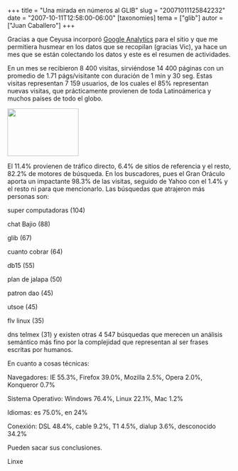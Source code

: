 +++
title = "Una mirada en números al GLIB"
slug = "20071011125842232"
date = "2007-10-11T12:58:00-06:00"
[taxonomies]
tema = ["glib"]
autor = ["Juan Caballero"]
+++

Gracias a que Ceyusa incorporó [Google
Analytics](http://www.google.com/analytics/home) para el sitio y que me
permitiera husmear en los datos que se recopilan (gracias Vic), ya hace
un mes que se están colectando los datos y este es el resumen de
actividades.

<!-- more -->
En un mes se recibieron 8 400 visitas, sirviéndose 14 400 páginas con un
promedio de 1.71 págs/visitante con duración de 1 min y 30 seg. Estas
visitas representan 7 159 usuarios, de los cuales el 85% representan
nuevas visitas, que prácticamente provienen de toda Latinoámerica y
muchos países de todo el globo.

[<img
src="http://www.glib.org.mx/images/articles/20071011125842232_1.jpg"
width="160" height="107" />](http://www.glib.org.mx/images/articles/20071011125842232_1_original.jpg "Ver imagen sin proporción")

El 11.4% provienen de tráfico directo, 6.4% de sitios de referencia y el
resto, 82.2% de motores de búsqueda.
En los buscadores, pues el Gran Oráculo aporta un impactante 98.3% de
las visitas, seguido de Yahoo con el 1.4% y el resto ni para que
mencionarlo.
Las búsquedas que atrajeron más personas son:

super computadoras (104)

chat Bajio (88)

glib (67)

cuanto cobrar (64)

db15 (55)

plan de jalapa (50)

patron dao (45)

utsoe (45)

flv linux (35)

dns telmex (31)
y existen otras 4 547 búsquedas que merecen un análisis semántico más
fino por la complejidad que representan al ser frases escritas por
humanos.

En cuanto a cosas técnicas:

Navegadores: IE 55.3%, Firefox 39.0%, Mozilla 2.5%, Opera 2.0%,
Konqueror 0.7%

Sistema Operativo: Windows 76.4%, Linux 22.1%, Mac 1.2%

Idiomas: es 75.0%, en 24%

Conexión: DSL 48.4%, cable 9.2%, T1 4.5%, dialup 3.6%, desconocido 34.2%

Pueden sacar sus conclusiones.

Linxe

